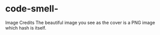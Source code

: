 # code-smell-
Image Credits The beautiful image you see as the cover is a PNG image which hash is itself.
